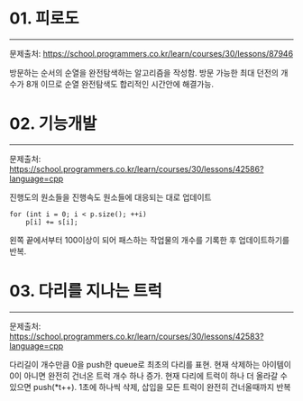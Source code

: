 # 01. 피로도 #
-------------------
문제출처: https://school.programmers.co.kr/learn/courses/30/lessons/87946

방문하는 순서의 순열을 완전탐색하는 알고리즘을 작성함.
방문 가능한 최대 던전의 개수가 8개 이므로 순열 완전탐색도 합리적인 시간안에 해결가능.

# 02. 기능개발 #
-------------------
문제출처: https://school.programmers.co.kr/learn/courses/30/lessons/42586?language=cpp

진행도의 원소들을 진행속도 원소들에 대응되는 대로 업데이트
```
for (int i = 0; i < p.size(); ++i)
    p[i] += s[i];
```
왼쪽 끝에서부터 100이상이 되어 패스하는 작업물의 개수를 기록한 후 업데이트하기를 반복.

# 03. 다리를 지나는 트럭 #
-------------------
문제출처: https://school.programmers.co.kr/learn/courses/30/lessons/42583?language=cpp

다리길이 개수만큼 0을 push한 queue로 최초의 다리를 표현.
현재 삭제하는 아이템이 0이 아니면 완전히 건너온 트럭 개수 하나 증가.
현재 다리에 트럭이 하나 더 올라갈 수 있으면 push(*t++).
1초에 하나씩 삭제, 삽입을 모든 트럭이 완전히 건너올때까지 반복